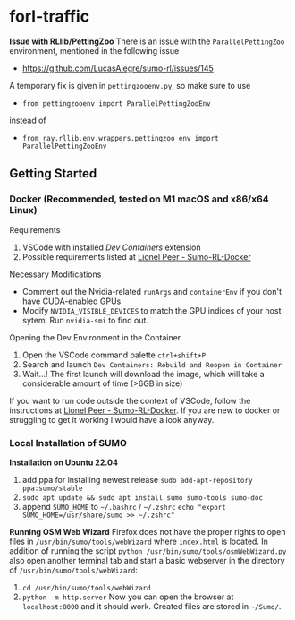# forl-traffic
**Issue with RLlib/PettingZoo**
There is an issue with the `ParallelPettingZoo` environment, mentioned in the following issue
 - https://github.com/LucasAlegre/sumo-rl/issues/145

A temporary fix is given in `pettingzooenv.py`, so make sure to use
 - `from pettingzooenv import ParallelPettingZooEnv`

instead of
 - `from ray.rllib.env.wrappers.pettingzoo_env import ParallelPettingZooEnv`
## Getting Started
### Docker (Recommended, tested on M1 macOS and x86/x64 Linux)
Requirements
1. VSCode with installed *Dev Containers* extension
2. Possible requirements listed at [Lionel Peer - Sumo-RL-Docker](https://github.com/liopeer/sumo-rl-docker)

Necessary Modifications
 - Comment out the Nvidia-related `runArgs` and `containerEnv` if you don't have CUDA-enabled GPUs
 - Modify `NVIDIA_VISIBLE_DEVICES` to match the GPU indices of your host sytem. Run `nvidia-smi` to find out.

Opening the Dev Environment in the Container
1. Open the VSCode command palette `ctrl+shift+P`
2. Search and launch `Dev Containers: Rebuild and Reopen in Container`
3. Wait...! The first launch will download the image, which will take a considerable amount of time (>6GB in size)

If you want to run code outside the context of VSCode, follow the instructions at [Lionel Peer - Sumo-RL-Docker](https://github.com/liopeer/sumo-rl-docker). If you are new to docker or struggling to get it working I would have a look anyway.


### Local Installation of SUMO
**Installation on Ubuntu 22.04**
1. add ppa for installing newest release `sudo add-apt-repository ppa:sumo/stable`
2. `sudo apt update && sudo apt install sumo sumo-tools sumo-doc`
3. append `SUMO_HOME` to `~/.bashrc` / `~/.zshrc` `echo "export SUMO_HOME=/usr/share/sumo >> ~/.zshrc"`

**Running OSM Web Wizard**
Firefox does not have the proper rights to open files in `/usr/bin/sumo/tools/webWizard` where `index.html` is located. In addition of running the script `python /usr/bin/sumo/tools/osmWebWizard.py` also open another terminal tab and start a basic webserver in the directory of `/usr/bin/sumo/tools/webWizard`:
1. `cd /usr/bin/sumo/tools/webWizard`
2. `python -m http.server`
Now you can open the browser at `localhost:8000` and it should work. Created files are stored in `~/Sumo/`.